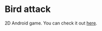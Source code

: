 # Bird attack
2D Android game. You can check it out [here](https://play.google.com/store/apps/details?id=tk.sebastjanmevlja.birdattack).
